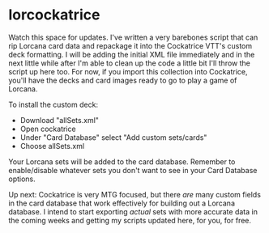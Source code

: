 # lorcockatrice
Watch this space for updates. I've written a very barebones script that can rip Lorcana card data and repackage it into the Cockatrice VTT's custom deck formatting. I will be adding the initial XML file immediately and in the next little while after I'm able to clean up the code a little bit I'll throw the script up here too. For now, if you import this collection into Cockatrice, you'll have the decks and card images ready to go to play a game of Lorcana.


To install the custom deck:
* Download "allSets.xml"
* Open cockatrice
* Under "Card Database" select "Add custom sets/cards"
* Choose allSets.xml

Your Lorcana sets will be added to the card database. Remember to enable/disable whatever sets you don't want to see in your Card Database options. 

Up next: Cockatrice is very MTG focused, but there _are_ many custom fields in the card database that work effectively for building out a Lorcana database. I intend to start exporting _actual_ sets with more accurate data in the coming weeks and getting my scripts updated here, for you, for free.
